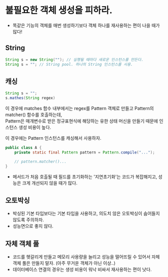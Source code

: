 # 불필요한 객체 생성을 피하라.
* 똑같은 기능의 객체를 매번 생성하기보다 객체 하나를 재사용하는 편이 나을 때가 많다!

## String
```java
String s = new String(""); // 실행될 때마다 새로운 인스턴스를 만든다.
String s = ""; // String pool. 하나의 String 인스턴스를 사용.
```

## 캐싱

```java
String s = "";
s.mathes(String regex)
```
이 경우에 matches 함수 내부에서는 regex를 Pattern 객체로 만들고 Pattern의 matcher() 함수를 호출하는데,
</br> Pattern은 매개변수로 받은 정규표현식에 해당하는 유한 상태 머신을 만들기 때문에 인스턴스 생성 비용이 높다.

이 경우에는 Pattern 인스턴스를 캐싱해서 사용하자.
```java
public class A {
    private static final Pattern pattern = Pattern.compile("...");

    // pattern.matcher()...
}
```
* 메서드가 처음 호출될 때 필드를 초기화하는 '지연초기화'는 코드가 복잡해지고, 성능은 크게 개선되지 않을 때가 많다.


## 오토박싱
* 박싱된 기본 타입보다는 기본 타입을 사용하고, 의도치 않은 오토박싱이 숨어들지 않도록 주의하자.
* 성능면으로 좋지 않다.

## 자체 객체 풀
* 코드를 헷갈리게 만들고 메모리 사용량을 늘리고 성능을 떨어뜨릴 수 있어서 자체 객체 풀은 만들지 말자. (아주 무거운 객체가 아닌 이상..)
* 데이터베이스 연결의 경우는 생성 비용이 워낙 비싸서 재사용하는 편이 낫다.
